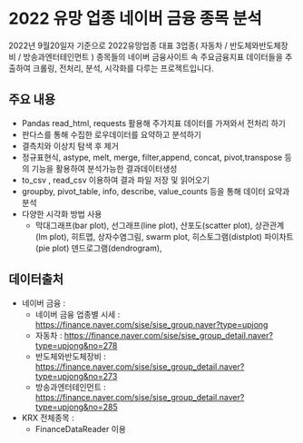 # 2022 유망 업종 네이버 금융 종목 분석

2022년 9월20일자 기준으로 2022유망업종 대표 3업종( 자동차 / 반도체와반도체장비 / 방송과엔터테인먼트 ) 종목들의 
네이버 금융사이트 속 주요금융지표 데이터들을 추출하여
크롤링, 전처리, 분석, 시각화를 다루는 프로젝트입니다.

## 주요 내용
* Pandas read_html, requests 활용해 주가지표 데이터를 가져와서 전처리 하기
* 판다스를 통해 수집한 로우데이터를 요약하고 분석하기
* 결측치와 이상치 탐색 후 제거
* 정규표현식, astype, melt, merge, filter,append, concat, pivot,transpose 등의 기능을 활용하여 분석가능한 결과데이터생성
* to_csv , read_csv 이용하여 결과 파일 저장 및 읽어오기
* groupby, pivot_table, info, describe, value_counts 등을 통해 데이터 요약과 분석
* 다양한 시각화 방법 사용
   * 막대그래프(bar plot), 선그래프(line plot), 산포도(scatter plot), 상관관계(lm plot), 히트맵, 상자수염그림, swarm plot, 히스토그램(distplot) 파이차트(pie plot)
      덴드로그램(dendrogram),

## 데이터출처
* 네이버 금융 : 
    * 네이버 금융 업종별 시세 : https://finance.naver.com/sise/sise_group.naver?type=upjong
    * 자동차 : https://finance.naver.com/sise/sise_group_detail.naver?type=upjong&no=278
    * 반도체와반도체장비 : https://finance.naver.com/sise/sise_group_detail.naver?type=upjong&no=273
    * 방송과엔터테인먼트 : https://finance.naver.com/sise/sise_group_detail.naver?type=upjong&no=285
* KRX 전체종목 :
    * FinanceDataReader 이용 
